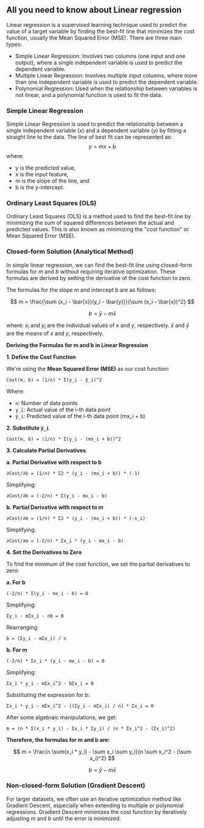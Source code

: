 ## All you need to know about Linear regression
Linear regression is a supervised learning technique used to predict the value of a target variable by finding the best-fit line that minimizes the cost function, usually the Mean Squared Error (MSE). There are three main types:

- Simple Linear Regression: Involves two columns (one input and one output), where a single independent variable is used to predict the dependent variable.
- Multiple Linear Regression: Involves multiple input columns, where more than one independent variable is used to predict the dependent variable.
- Polynomial Regression: Used when the relationship between variables is not linear, and a polynomial function is used to fit the data.
### Simple Linear Regression

Simple Linear Regression is used to predict the relationship between a single independent variable ($x$) and a dependent variable ($y$) by fitting a straight line to the data. The line of best fit can be represented as:
 $$y = mx + b$$ 
where:
-  y  is the predicted value,
-  x  is the input feature,
-  m  is the slope of the line, and
-  b  is the y-intercept.

### Ordinary Least Squares (OLS)

Ordinary Least Squares (OLS) is a method used to find the best-fit line by minimizing the sum of squared differences between the actual and predicted values. This is also known as minimizing the "cost function" or Mean Squared Error (MSE). 

### Closed-form Solution (Analytical Method)

In simple linear regression, we can find the best-fit line using closed-form formulas for  $m$  and  $b$  without requiring iterative optimization. These formulas are derived by setting the derivative of the cost function to zero.

The formulas for the slope  m  and intercept  b  are as follows:

$$
m = \frac{\sum (x_i - \bar{x})(y_i - \bar{y})}{\sum (x_i - \bar{x})^2}
$$

$$
b = \bar{y} - m\bar{x}
$$

where:
$x_i$ and $y_i$ are the individual values of $x$ and $y$, respectively.
$\bar{x}$ and $\bar{y}$ are the means of $x$ and $y$, respectively.


**Deriving the Formulas for m and b in Linear Regression**

**1. Define the Cost Function**

We're using the **Mean Squared Error (MSE)** as our cost function:

```
Cost(m, b) = (1/n) * Σ(y_i - ŷ_i)^2
```

Where:
* `n`: Number of data points
* `y_i`: Actual value of the i-th data point
* `ŷ_i`: Predicted value of the i-th data point (mx_i + b)

**2. Substitute `ŷ_i`**

```
Cost(m, b) = (1/n) * Σ(y_i - (mx_i + b))^2
```

**3. Calculate Partial Derivatives**

**a. Partial Derivative with respect to b**
```
∂Cost/∂b = (1/n) * Σ2 * (y_i - (mx_i + b)) * (-1)
```
Simplifying:
```
∂Cost/∂b = (-2/n) * Σ(y_i - mx_i - b)
```

**b. Partial Derivative with respect to m**
```
∂Cost/∂m = (1/n) * Σ2 * (y_i - (mx_i + b)) * (-x_i)
```
Simplifying:
```
∂Cost/∂m = (-2/n) * Σx_i * (y_i - mx_i - b)
```

**4. Set the Derivatives to Zero**

To find the minimum of the cost function, we set the partial derivatives to zero:

**a. For b**
```
(-2/n) * Σ(y_i - mx_i - b) = 0
```
Simplifying:
```
Σy_i - mΣx_i - nb = 0
```
Rearranging:
```
b = (Σy_i - mΣx_i) / n
```

**b. For m**
```
(-2/n) * Σx_i * (y_i - mx_i - b) = 0
```
Simplifying:
```
Σx_i * y_i - mΣx_i^2 - bΣx_i = 0
```
Substituting the expression for b:
```
Σx_i * y_i - mΣx_i^2 - [(Σy_i - mΣx_i) / n] * Σx_i = 0
```
After some algebraic manipulations, we get:

```
m = (n * Σ(x_i * y_i) - Σx_i * Σy_i) / (n * Σx_i^2 - (Σx_i)^2)
```

**Therefore, the formulas for m and b are:**

$$
m = \frac{n \sum(x_i * y_i) - \sum x_i \sum y_i}{n \sum x_i^2 - (\sum x_i)^2}
$$

$$
b = \bar{y} - m\bar{x}
$$




### Non-closed-form Solution (Gradient Descent)

For larger datasets, we often use an iterative optimization method like Gradient Descent, especially when extending to multiple or polynomial regressions. Gradient Descent minimizes the cost function by iteratively adjusting $m$ and $b$ until the error is minimized.
